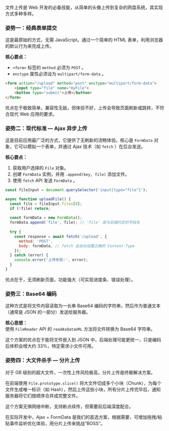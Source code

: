 文件上传是 Web 开发的必备技能，从简单的头像上传到复杂的网盘系统，其实现方式多种多样。

### 姿势一：经典表单提交

这是最原始的方式，无需 JavaScript。通过一个简单的 HTML 表单，利用浏览器的默认行为来完成上传。

**核心要点：**

- `<form>` 标签的 `method` 必须为 `POST` 。
- `enctype` 属性必须设为 `multipart/form-data` 。
```html
<form action="/upload" method="post" enctype="multipart/form-data">
    <input type="file" name="myFile">
    <button type="submit">上传</button>
</form>
```

优点在于极致简单，兼容性无敌，但体验不好，上传会导致页面刷新或跳转，不符合现代 Web 应用的要求。

### 姿势二：现代标准 — Ajax 异步上传

这是目前应用最广泛的方式，它提供了无刷新的流畅体验。核心是 `FormData` 对象，它可以模拟一个表单，并通过 Ajax 技术（如 `fetch` ）在后台发送。

**核心要点：**

1. 获取用户选择的 `File` 对象。
2. 创建 `FormData` 实例，并用 `.append(key, file)` 添加文件。
3. 使用 `fetch` API 发送 `FormData` 。

```js
const fileInput = document.querySelector('input[type="file"]');

async function uploadFile() {
  const file = fileInput.files[0];
  if (!file) return;
  
  const formData = new FormData();
  formData.append('file', file); // 'file' 是与后端约定的字段名
  
  try {
    const response = await fetch('/upload', {
      method: 'POST',
      body: formData, // fetch 会自动设置正确的 Content-Type
    });
  } catch (error) {
    console.error('上传失败:', error);
  }
}
```

优点在于，无须刷新页面，功能强大（可实现进度条、错误处理）。

### 姿势三：Base64 编码

这种方式是将文件内容读取为一长串 Base64 编码的字符串，然后作为普通文本（通常是 JSON 的一部分）发送给服务器。

**核心思想：**  
使用 `FileReader` API 的 `readAsDataURL` 方法将文件转换为 Base64 字符串。

这个方案的优点在于能将文件嵌入到 JSON 中，后端处理可能更统一，只是编码后体积会增大约 33%，特定需求小文件可用。

### 姿势四：大文件杀手 — 分片上传

对于 GB 级别的超大文件，一次性上传风险极高，分片上传是终极解决方案。

在前端使用 `File.prototype.slice()` 将大文件切成多个小块（Chunk），为每个文件生成唯一标识（如 Hash），然后上传这些小块，所有分片上传完毕后，通知服务器将它们按顺序合并成完整文件。

这个方案无惧网络中断，支持断点续传，但需要前后端深度配合。

在实际开发中，Ajax + FormData 是我们的首选方案，根据需要，可增加拖拽/粘贴事件监听优化体验，用分片上传来挑战“BOSS”。
